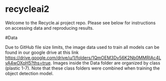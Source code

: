 # recycleai2

Welcome to the Recycle.ai project repo. Please see below for instructions on accessing data and reproducing results.

#Data

Due to GitHub file size limits, the image data used to train all models can be found in our google drive at this link https://drive.google.com/drive/u/1/folders/1QmOEM3Dv56K2Nb0MMRIAc4LvA4wOXoH5?ths=true. Images inside the Data folder are organized by class (plastic 1-7). Note that these class folders were combined when training the object detection model. 

